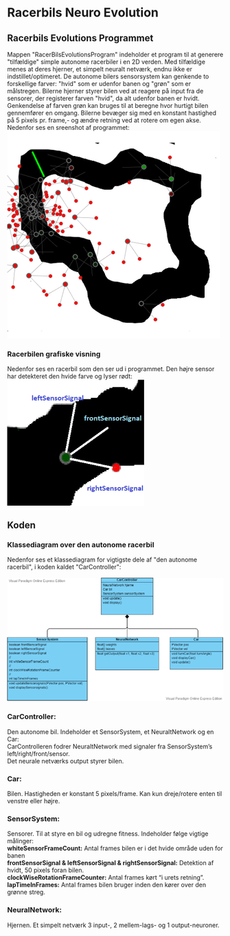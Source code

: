 # Racerbils Neuro Evolution


## Racerbils Evolutions Programmet

Mappen "RacerBilsEvolutionsProgram" indeholder et program til at generere "tilfældige" simple autonome racerbiler i en 2D verden. 
Med tilfældige menes at deres hjerner, et simpelt neuralt netværk, endnu ikke er indstillet/optimeret. 
De autonome bilers sensorsystem kan genkende to forskellige farver: "hvid" som er udenfor banen og "grøn" som er målstregen.
Bilerne hjerner styrer bilen ved at reagere på input fra de sensorer, der registerer farven "hvid", da alt udenfor banen er hvidt.  
Genkendelse af farven grøn kan bruges til at beregne hvor hurtigt bilen gennemfører en omgang.
Bilerne bevæger sig med en konstant hastighed på 5 pixels pr. frame,- og ændre retning ved at rotere om egen akse.
Nedenfor ses en sreenshot af programmet:
![Programmet køres](billeder/WorldOfRacerbiler.png)

### Racerbilen grafiske visning
Nedenfor ses en racerbil som den ser ud i programmet. Den højre sensor har detekteret den hvide farve og lyser rødt:
![Den Autonome Racerbil Grafiske repræsentation](billeder/CarAndSensors.png)

## Koden

### Klassediagram over den autonome racerbil
Nedenfor ses et klassediagram for vigtigste dele af "den autonome racerbil", i koden kaldet "CarController":</br></br>
![Den Autonome Racerbil klasse komposition, kaldet CarController](billeder/CarControllerDiagram.png)


### CarController:
Den autonome bil. Indeholder et SensorSystem, et NeuraltNetwork og en Car:</br>
CarControlleren fodrer NeuraltNetwork  med signaler fra SensorSystem’s left/right/front/sensor. </br>
Det neurale netværks output styrer bilen.</br>
### Car:
Bilen. Hastigheden er konstant 5 pixels/frame. Kan kun dreje/rotere enten til venstre eller højre. </br>
### SensorSystem:
Sensorer. Til at styre en bil og udregne fitness. Indeholder følge vigtige målinger:</br>
**whiteSensorFrameCount:**  Antal frames bilen er i det hvide område uden for banen</br>
**frontSensorSignal & leftSensorSignal & rightSensorSignal:** Detektion af hvidt, 50 pixels foran bilen.</br>
**clockWiseRotationFrameCounter:** Antal frames kørt  “i urets retning”.</br>
**lapTimeInFrames:** Antal frames bilen bruger inden den kører over den grønne streg.</br>
### NeuralNetwork: 
Hjernen. Et simpelt netværk 3 input-, 2 mellem-lags- og 1 output-neuroner. </br>
